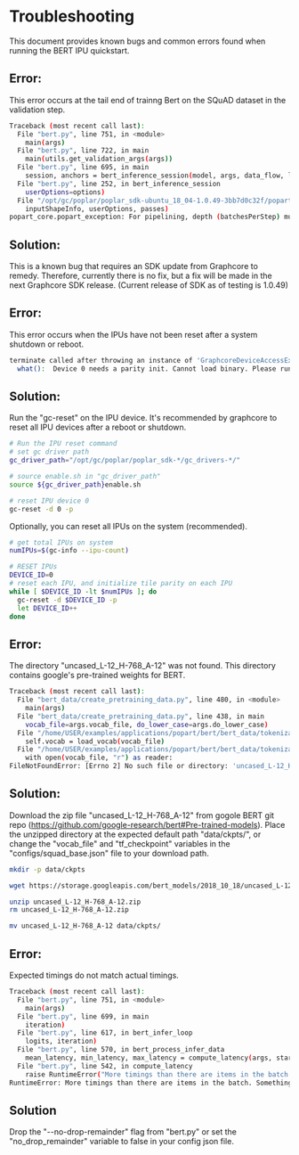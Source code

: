 # Troubleshooting
This document provides known bugs and common errors found when running the BERT IPU quickstart.

## Error:
This error occurs at the tail end of trainng Bert on the SQuAD dataset in the validation step.

```bash
Traceback (most recent call last):
  File "bert.py", line 751, in <module>
    main(args)
  File "bert.py", line 722, in main
    main(utils.get_validation_args(args))
  File "bert.py", line 695, in main
    session, anchors = bert_inference_session(model, args, data_flow, losses, device)
  File "bert.py", line 252, in bert_inference_session
    userOptions=options)
  File "/opt/gc/poplar/poplar_sdk-ubuntu_18_04-1.0.49-3bb7d0c32f/popart-ubuntu_18_04-1.0.49-e64013ecc5/python/popart/session.py", line 87, in __init__
    inputShapeInfo, userOptions, passes)
popart_core.popart_exception: For pipelining, depth (batchesPerStep) must be at least 4 for 4 IPUs
```

## Solution:
This is a known bug that requires an SDK update from Graphcore to remedy. Therefore, currently there is no fix, but a fix will be made in the next Graphcore SDK release. (Current release of SDK as of testing is 1.0.49)

## Error:
This error occurs when the IPUs have not been reset after a system shutdown or reboot.

```bash
terminate called after throwing an instance of 'GraphcoreDeviceAccessExceptions::graphcore_device_access_error'
  what():  Device 0 needs a parity init. Cannot load binary. Please run 'gc-reset -p -d 0'.
```

## Solution:
Run the "gc-reset" on the IPU device. It's recommended by graphcore to reset all IPU devices after a reboot or shutdown.

```bash
# Run the IPU reset command
# set gc driver path
gc_driver_path="/opt/gc/poplar/poplar_sdk-*/gc_drivers-*/"

# source enable.sh in "gc_driver_path"
source ${gc_driver_path}enable.sh

# reset IPU device 0
gc-reset -d 0 -p
```

Optionally, you can reset all IPUs on the system (recommended).

```bash
# get total IPUs on system
numIPUs=$(gc-info --ipu-count)

# RESET IPUs
DEVICE_ID=0
# reset each IPU, and initialize tile parity on each IPU
while [ $DEVICE_ID -lt $numIPUs ]; do
  gc-reset -d $DEVICE_ID -p
  let DEVICE_ID++
done
```


## Error:
The directory "uncased_L-12_H-768_A-12" was not found. This directory contains google's pre-trained weights for BERT.

```bash
Traceback (most recent call last):
  File "bert_data/create_pretraining_data.py", line 480, in <module>
    main(args)
  File "bert_data/create_pretraining_data.py", line 438, in main
    vocab_file=args.vocab_file, do_lower_case=args.do_lower_case)
  File "/home/USER/examples/applications/popart/bert/bert_data/tokenization.py", line 164, in __init__
    self.vocab = load_vocab(vocab_file)
  File "/home/USER/examples/applications/popart/bert/bert_data/tokenization.py", line 124, in load_vocab
    with open(vocab_file, "r") as reader:
FileNotFoundError: [Errno 2] No such file or directory: 'uncased_L-12_H-768_A-12/vocab.txt'
```

## Solution:
Download the zip file "uncased_L-12_H-768_A-12" from gogole BERT git repo (https://github.com/google-research/bert#Pre-trained-models). Place the unzipped directory at the expected default path "data/ckpts/", or change the "vocab_file" and "tf_checkpoint" variables in the "configs/squad_base.json" file to your download path.

```bash
mkdir -p data/ckpts

wget https://storage.googleapis.com/bert_models/2018_10_18/uncased_L-12_H-768_A-12.zip

unzip uncased_L-12_H-768_A-12.zip
rm uncased_L-12_H-768_A-12.zip

mv uncased_L-12_H-768_A-12 data/ckpts/
```


## Error:
Expected timings do not match actual timings.

```bash
Traceback (most recent call last):
  File "bert.py", line 751, in <module>
    main(args)
  File "bert.py", line 699, in main
    iteration)
  File "bert.py", line 617, in bert_infer_loop
    logits, iteration)
  File "bert.py", line 570, in bert_process_infer_data
    mean_latency, min_latency, max_latency = compute_latency(args, start_times, end_times)
  File "bert.py", line 542, in compute_latency
    raise RuntimeError("More timings than there are items in the batch. Something is wrong.")
RuntimeError: More timings than there are items in the batch. Something is wrong.
```

## Solution
Drop the "--no-drop-remainder" flag from "bert.py" or set the "no_drop_remainder" variable to false in your config json file.
